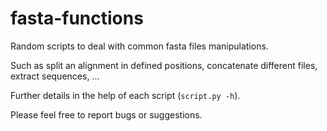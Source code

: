 # fasta-functions
Random scripts to deal with common fasta files manipulations. 

Such as split an alignment in defined positions, concatenate different files, extract sequences, ...

Further details in the help of each script (```script.py -h```).

Please feel free to report bugs or suggestions.
